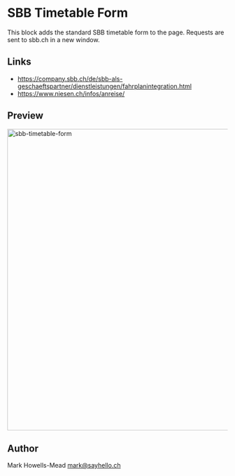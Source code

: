 # SBB Timetable Form

This block adds the standard SBB timetable form to the page. Requests are sent to sbb.ch in a new window.

## Links

* https://company.sbb.ch/de/sbb-als-geschaeftspartner/dienstleistungen/fahrplanintegration.html
* https://www.niesen.ch/infos/anreise/

## Preview

<img width="688" alt="sbb-timetable-form" src="https://user-images.githubusercontent.com/1571592/164986183-9f585ee5-5d9b-40c1-945d-b82c5a64b303.png">

## Author

Mark Howells-Mead <mark@sayhello.ch>
